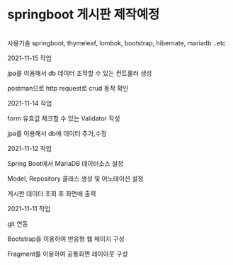 # springboot 게시판 제작예정
<br>
사용기술
springboot, thymeleaf, lombok, bootstrap, hibernate, mariadb ..etc

2021-11-15 작업

jpa를 이용해서 db 데이터 조작할 수 있는 컨트롤러 생성

postman으로 http request로 crud 동작 확인


2021-11-14 작업

form 유효값 체크할 수 있는 Validator 작성

jpa를 이용해서 db에 데이터 추가,수정


2021-11-12 작업

Spring Boot에서 MariaDB 데이터소스 설정

Model, Repository 클래스 생성 및 어노테이션 설정

게시판 데이터 조회 후 화면에 출력


2021-11-11 작업

git 연동

Bootstrap을 이용하여 반응형 웹 페이지 구성

Fragment를 이용하여 공통화면 레이아웃 구성

